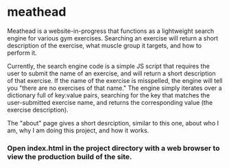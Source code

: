 # meathead
Meathead is a website-in-progress that functions as a lightweight search engine for various gym exercises. Searching an exercise will return a short description of the exercise, what muscle group it targets, and how to perform it.

Currently, the search engine code is a simple JS script that requires the user to submit the name of an exercise, and will return a short description of that exercise. If the name of the exercise is misspelled, the engine will tell you "there are no exercises of that name." The engine simply iterates over a dictionary full of key:value pairs, searching for the key that matches the user-submitted exercise name, and returns the corresponding value (the exercise description).

The "about" page gives a short desrciption, similar to this one, about who I am, why I am doing this project, and how it works. 

### Open index.html in the project directory with a web browser to view the production build of the site.

